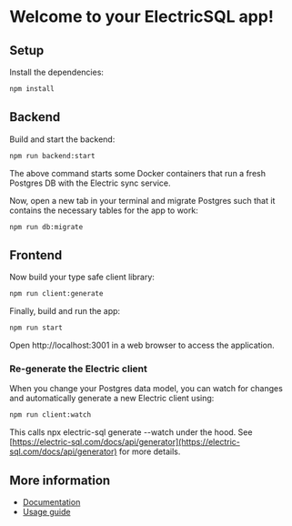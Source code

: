 # Welcome to your ElectricSQL app!

## Setup

Install the dependencies:

```sh
npm install
```

## Backend

Build and start the backend:

```sh
npm run backend:start
```

The above command starts some Docker containers that run a fresh Postgres DB with the Electric sync service.

Now, open a new tab in your terminal and migrate Postgres such that it contains the necessary tables for the app to work:
```sh
npm run db:migrate
```

## Frontend

Now build your type safe client library:
```sh
npm run client:generate
```

Finally, build and run the app:
```sh
npm run start
```

Open http://localhost:3001 in a web browser to access the application.

### Re-generate the Electric client

When you change your Postgres data model, you can watch for changes and automatically generate a new Electric client using:

```sh
npm run client:watch
```

This calls npx electric-sql generate --watch under the hood. See [https://electric-sql.com/docs/api/generator](https://electric-sql.com/docs/api/generator) for more details.

## More information

- [Documentation](https://electric-sql.com/docs)
- [Usage guide](https://electric-sql.com/docs/usage)